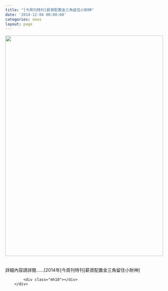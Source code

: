 ```yaml
---
title: "[今周刊特刊]薪資配置金三角留住小財神"
date: '2014-12-04 00:00:00'
categories: news
layout: page
---
```


<div class="text">
			<div>
	<img alt="" src="http://www.leishan.com.tw/UserFiles/images/%E7%A3%8A%E5%B1%B1%E6%96%B0%E8%81%9E/%E7%A3%8A%E5%B1%B1%E9%9B%9C%E8%AA%8C/2014%E5%B9%B4%5B%E4%BB%8A%E5%91%A8%E5%88%8A%E7%89%B9%E5%88%8A%5D%E8%96%AA%E8%B3%87%E9%85%8D%E7%BD%AE%E9%87%91%E4%B8%89%E8%A7%92%E7%95%99%E4%BD%8F%E5%B0%8F%E8%B2%A1%E7%A5%9EP.44.jpg" style="width: 500px; height: 698px;"></div>
<div>
	&nbsp;</div>
<div>
	&nbsp;</div>
<div>
	詳細內容請詳閱......[2014年[今周刊特刊]薪資配置金三角留住小財神]</div>

			<div class="mh10"></div>
		</div>
